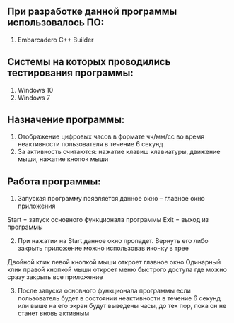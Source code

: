 ## При разработке данной программы использовалось ПО:
1. Embarcadero C++ Builder
## Системы на которых проводились тестирования программы:
1. Windows 10
2. Windows 7
## Назначение программы:
1. Отображение цифровых часов в формате чч/мм/сс во время неактивности пользователя в течение 6 секунд
2. За активность считаются: нажатие клавиш клавиатуры, движение мыши, нажатие кнопок мыши
## Работа программы:
1. Запуская программу появляется данное окно – главное окно приложения

Start = запуск основного функционала программы
Exit = выход из программы

2. При нажатии на Start данное окно пропадет. Вернуть его либо закрыть приложение можно использовав иконку в трее

Двойной клик левой кнопкой мыши откроет главное окно
Одинарный клик правой кнопкой мыши откроет меню быстрого доступа где можно сразу закрыть все приложение

3. После запуска основного функционала программы если пользователь будет в состоянии неактивности в течение 6 секунд или выше на его экран будут выведены часы, до тех пор, пока он не станет вновь активным


